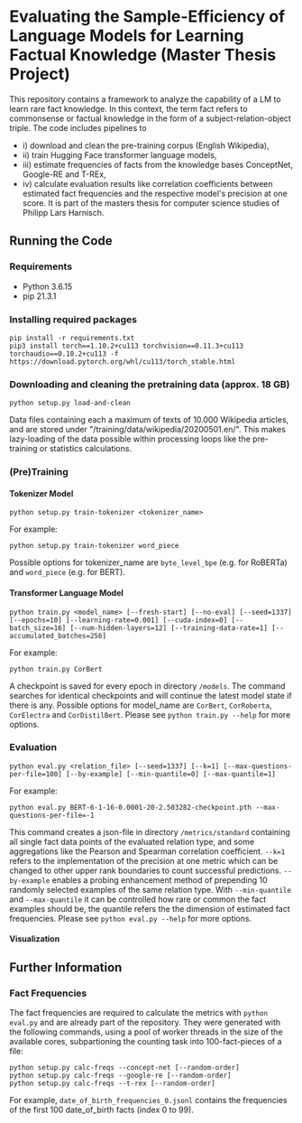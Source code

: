 # Evaluating the Sample-Efficiency of Language Models for Learning Factual Knowledge (Master Thesis Project)

This repository contains a framework to analyze the capability of a LM to learn rare fact knowledge. In this context, the term fact refers to commonsense or factual knowledge in the form of a subject-relation-object triple. The code includes pipelines to
- i) download and clean the pre-training corpus (English Wikipedia),
- ii) train Hugging Face transformer language models, 
- iii) estimate frequencies of facts from the knowledge bases ConceptNet, Google-RE and T-REx, 
- iv) calculate evaluation results like correlation coefficients between estimated fact frequencies and the respective model's precision at one score.
It is part of the masters thesis for computer science studies of Philipp Lars Harnisch.

## Running the Code

### Requirements

- Python 3.6.15
- pip 21.3.1

### Installing required packages

```
pip install -r requirements.txt
pip3 install torch==1.10.2+cu113 torchvision==0.11.3+cu113 torchaudio==0.10.2+cu113 -f https://download.pytorch.org/whl/cu113/torch_stable.html
```

### Downloading and cleaning the pretraining data (approx. 18 GB)

```
python setup.py load-and-clean
```
Data files containing each a maximum of texts of 10.000 Wikipedia articles, and are stored under "/training/data/wikipedia/20200501.en/". This makes lazy-loading of the data possible within processing loops like the pre-training or statistics calculations.

### (Pre)Training

#### Tokenizer Model
```
python setup.py train-tokenizer <tokenizer_name>
```
For example:
```
python setup.py train-tokenizer word_piece
```
Possible options for tokenizer_name are ```byte_level_bpe``` (e.g. for RoBERTa) and ```word_piece``` (e.g. for BERT).

#### Transformer Language Model
```
python train.py <model_name> [--fresh-start] [--no-eval] [--seed=1337] [--epochs=10] [--learning-rate=0.001] [--cuda-index=0] [--batch_size=16] [--num-hidden-layers=12] [--training-data-rate=1] [--accumulated_batches=256]
```
For example:
```
python train.py CorBert
```
A checkpoint is saved for every epoch in directory ```/models```. The command searches for identical checkpoints and will continue the latest model state if there is any. Possible options for model_name are ```CorBert```, ```CorRoberta```, ```CorElectra``` and ```CorDistilBert```. Please see ```python train.py --help``` for more options. 

### Evaluation

```
python eval.py <relation_file> [--seed=1337] [--k=1] [--max-questions-per-file=100] [--by-example] [--min-quantile=0] [--max-quantile=1]
```
For example:
```
python eval.py BERT-6-1-16-0.0001-20-2.503282-checkpoint.pth --max-questions-per-file=-1
```
This command creates a json-file in directory ```/metrics/standard``` containing all single fact data points of the evaluated relation type, and some aggregations like the Pearson and Spearman correlation coefficient. ```--k=1``` refers to the implementation of the precision at one metric which can be changed to other upper rank boundaries to count successful predictions. ```--by-example``` enables a probing enhancement method of prepending 10 randomly selected examples of the same relation type. With ```--min-quantile``` and  ```--max-quantile``` it can be controlled how rare or common the fact examples should be, the quantile refers the the dimension of estimated fact frequencies.
Please see ```python eval.py --help``` for more options.

#### Visualization


## Further Information

### Fact Frequencies

The fact frequencies are required to calculate the metrics with ```python eval.py``` and are already part of the repository.
They were generated with the following commands, using a pool of worker threads in the size of the available cores, subpartioning the counting task into 100-fact-pieces of a file:
```
python setup.py calc-freqs --concept-net [--random-order]
python setup.py calc-freqs --google-re [--random-order]
python setup.py calc-freqs --t-rex [--random-order]
```

For example, ```date_of_birth_frequencies_0.jsonl``` contains the frequencies of the first 100 date_of_birth facts (index 0 to 99).
